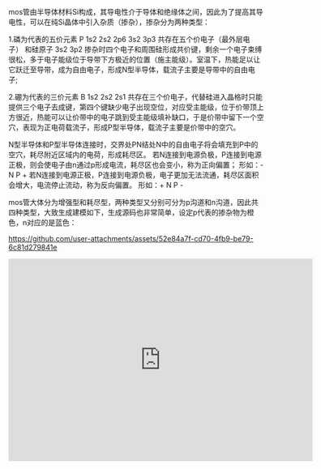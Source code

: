 mos管由半导体材料Si构成，其导电性介于导体和绝缘体之间，因此为了提高其导电性，可以在纯Si晶体中引入杂质（掺杂），掺杂分为两种类型：

1.磷为代表的五价元素 P 
1s2 2s2 2p6 3s2 3p3 共存在五个价电子（最外层电子） 和硅原子 3s2 3p2 掺杂时四个电子和周围硅形成共价键，剩余一个电子束缚很松，多于电子能级位于导带下方极近的位置（施主能级）。室温下，热能足以让它跃迁至导带，成为自由电子，形成N型半导体，载流子主要是导带中的自由电子;

2.硼为代表的三价元素 B
1s2 2s2 2s1 共存在三个价电子，代替硅进入晶格时只能提供三个电子去成键，第四个键缺少电子出现空位，对应受主能级，位于价带顶上方很近，热能可以让价带中的电子跳到受主能级填补缺口，于是价带中留下一个空穴，表现为正电荷载流子，形成P型半导体，载流子主要是价带中的空穴。


N型半导体和P型半导体连接时，交界处PN结处N中的自由电子将会填充到P中的空穴，耗尽附近区域内的电荷，形成耗尽区。
若N连接到电源负极，P连接到电源正极，则会使电子由n通过p形成电流，耗尽区也会变小，称为正向偏置；
形如：- N P +
若N连接到电源正极，P连接到电源负极，电子更加无法流通，耗尽区面积会增大，电流停止流动，称为反向偏置。
形如：+ N P -


mos管大体分为增强型和耗尽型，两种类型又分别可分为p沟道和n沟道，因此共四种类型，大致生成建模如下，生成源码也非常简单，设定p代表的掺杂物为橙色，n对应的是蓝色：

https://github.com/user-attachments/assets/52e84a7f-cd70-4fb9-be79-6c81d279841e

<iframe src="https://github.com/user-attachments/assets/52e84a7f-cd70-4fb9-be79-6c81d279841e
" 
        width="600" height="400" 
        frameborder="0" 
        allowfullscreen>
</iframe>



